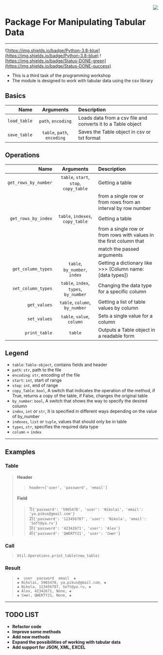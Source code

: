 <img src="https://cdn2.iconfinder.com/data/icons/cat-power/256/cat_walk.png" align="right"/>  

Package For Manipulating Tabular Data
=====================================
____
![https://img.shields.io/badge/Python-3.8-blue](https://img.shields.io/badge/Python-3.8-blue)
![https://img.shields.io/badge/Status-DONE-green](https://img.shields.io/badge/Status-DONE-success)
* This is a third task of the programming workshop
* The module is designed to work with tabular data using the csv library
## Basics
| Name | Arguments | Description |
|----:|:----:|:-----
| `load_table` | `path`, `encoding` | Loads data from a csv file and converts it to a Table object |
| `save_table` | `table`, `path`, `encoding` | Saves the Table object in csv or txt format |

## Operations
| Name | Arguments | Description |
|----:|:----:|:----
| `get_rows_by_number` | `table`, `start`, `stop`, `copy_table` | Getting a table
| | | from a single row or from rows from an interval by row number|
| `get_rows_by_index` | `table`, `indexes`, `copy_table` | Getting a table
| | | from a single row or from rows with values in the first column that|
| | | match the passed arguments |
|`get_column_types`| `table`, `by_number`, `index`| Getting a dictionary like >>> (Column name: [data types])|
|`set_column_types`| `table`, `index`, `types`, `by_number`| Changing the data type for a specific column |
|`get_values`| `table`, `column`, `by_number`| Getting a list of table values by column|
|`set_values`| `table`, `value`, `column`| Sets a single value for a column|
|`print_table`|`table`|Outputs a Table object in a readable form|

## Legend
* `table`: `Table-object`, contains fields and header
* `path`: `str`, path to the file
* `encoding`: `str`, encoding of the file
* `start`: `int`, start of range
* `stop`: `int`, end of range
* `copy_Table`: `bool`, A switch that indicates the operation of the method, if True, returns a copy of the table, if False, changes the original table
* `by_number`: `bool`, A switch that shows the way to specify the desired column
* `index`, `int` or `str`, It is specified in different ways depending on the value of by_number
* `indexes`, `list` or `tuple`, values that should only be in table
* `types`, `str`, specifies the required data type
* `column` = `index`
____
## Examples
### Table
> #### Header
> >`header=['user', 'password', 'email']`  
> 
> #### Field
> > 1)`{'password': '5965478', 'user': 'Nikolai', 'email': 'ya.pikus@gmail.com'}`  
> > 2)`{'password': '123456787', 'user': 'Nikola', 'email': 'Soft@ya.ru'}`  
> > 3)`{'password': '42342671', 'user': 'Alex'}`  
> > 4)`{'password': 'QWERTY21', 'user': 'Смит'}`  
### Call
>`Util.Operations.print_table(new_table)`  
### Result
>`◈  user  password  email  ◈`  
`◈ Nikolai, 5965478, ya.pikus@gmail.com, ◈`  
`◈ Nikola, 123456787, Soft@ya.ru, ◈`  
`◈ Alex, 42342671, None, ◈`  
`◈ Смит, QWERTY21, None, ◈`
____________
## TODO LIST


* **Refactor code**
* **Improve some methods**
* **Add new methods**
* **Expand the possibilities of working with tabular data**
* **Add support for JSON, XML, EXCEL**  

